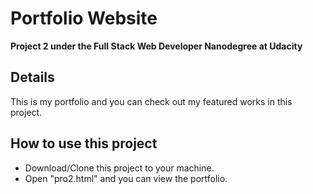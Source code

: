 # Portfolio Website #

**Project 2 under the Full Stack Web Developer Nanodegree at Udacity**

 ## Details ##

This is my portfolio and you can check out my featured works in this project.

## How to use this project ##

* Download/Clone this project to your machine.
* Open "pro2.html" and you can view the portfolio.
